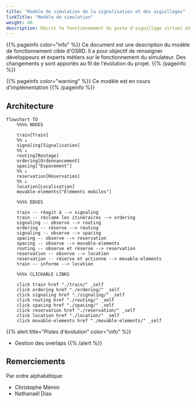 ```yaml
---
title: "Modèle de simulation de la signalisation et des aiguillages"
linkTitle: "Modèle de simulation"
weight: 40
description: Décrit le fonctionnement du poste d'aiguillage virtuel et de la signalisation
---
```


{{% pageinfo color="info" %}}
Ce document est une description du modèle de fonctionnement cible d'OSRD.
Il a pour objectif de renseigner développeurs et experts métiers sur le fonctionnement du simulateur.
Des changements y sont apportés au fil de l'évolution du projet.
{{% /pageinfo %}}

{{% pageinfo color="warning" %}}
Ce modèle est en cours d'implémentation
{{% /pageinfo %}}

## Architecture

```mermaid
flowchart TD
    %%%% NODES

    train[Train]
    %% ↓
    signaling[Signalisation]
    %% ↓
    routing[Routage]
    ordering[Ordonnancement]
    spacing["Espacement"]
    %% ↓
    reservation[Réservation]
    %% ↓
    location[Localisation]
    movable-elements["Éléments mobiles"]

    %%%% EDGES

    train -- réagit à --> signaling
    train -- réclame les itinéraires --> ordering
    signaling -- observe --> routing
    ordering -- réserve --> routing
    signaling -- observe --> spacing
    spacing -- observe --> reservation
    spacing -- observe --> movable-elements
    routing -- observe et réserve --> reservation
    reservation -- observe --> location
    reservation -- réserve et actionne --> movable-elements
    train -- informe --> location

    %%%% CLICKABLE LINKS

    click train href "./train/" _self
    click ordering href "./ordering/" _self
    click signaling href "./signaling/" _self
    click routing href "./routing/" _self
    click spacing href "./spacing/" _self
    click reservation href "./reservation/" _self
    click location href "./location/" _self
    click movable-elements href "./movable-elements/" _self
```

{{% alert title="Pistes d'évolution" color="info" %}}
- Gestion des overlaps
{{% /alert %}}

## Remerciements

Par ordre alphabétique:

- Christophe Mémin
- Nathanaël Dias
